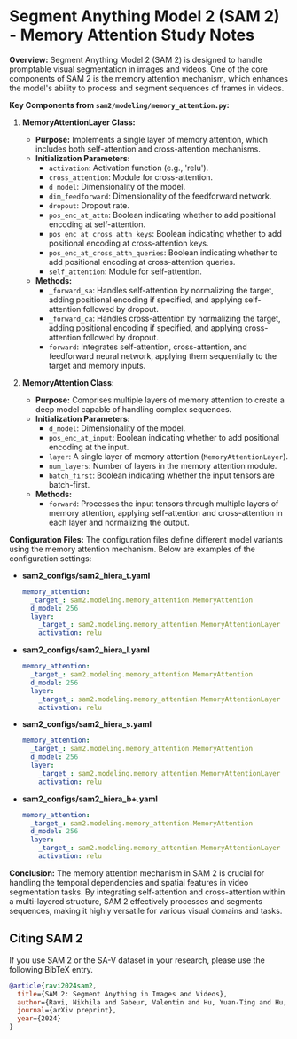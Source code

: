 # Segment Anything Model 2 (SAM 2) - Memory Attention Study Notes

**Overview:**
Segment Anything Model 2 (SAM 2) is designed to handle promptable visual segmentation in images and videos. One of the core components of SAM 2 is the memory attention mechanism, which enhances the model's ability to process and segment sequences of frames in videos.

**Key Components from `sam2/modeling/memory_attention.py`:**

1. **MemoryAttentionLayer Class:**
   - **Purpose:** Implements a single layer of memory attention, which includes both self-attention and cross-attention mechanisms.
   - **Initialization Parameters:**
     - `activation`: Activation function (e.g., 'relu').
     - `cross_attention`: Module for cross-attention.
     - `d_model`: Dimensionality of the model.
     - `dim_feedforward`: Dimensionality of the feedforward network.
     - `dropout`: Dropout rate.
     - `pos_enc_at_attn`: Boolean indicating whether to add positional encoding at self-attention.
     - `pos_enc_at_cross_attn_keys`: Boolean indicating whether to add positional encoding at cross-attention keys.
     - `pos_enc_at_cross_attn_queries`: Boolean indicating whether to add positional encoding at cross-attention queries.
     - `self_attention`: Module for self-attention.
   - **Methods:**
     - `_forward_sa`: Handles self-attention by normalizing the target, adding positional encoding if specified, and applying self-attention followed by dropout.
     - `_forward_ca`: Handles cross-attention by normalizing the target, adding positional encoding if specified, and applying cross-attention followed by dropout.
     - `forward`: Integrates self-attention, cross-attention, and feedforward neural network, applying them sequentially to the target and memory inputs.

2. **MemoryAttention Class:**
   - **Purpose:** Comprises multiple layers of memory attention to create a deep model capable of handling complex sequences.
   - **Initialization Parameters:**
     - `d_model`: Dimensionality of the model.
     - `pos_enc_at_input`: Boolean indicating whether to add positional encoding at the input.
     - `layer`: A single layer of memory attention (`MemoryAttentionLayer`).
     - `num_layers`: Number of layers in the memory attention module.
     - `batch_first`: Boolean indicating whether the input tensors are batch-first.
   - **Methods:**
     - `forward`: Processes the input tensors through multiple layers of memory attention, applying self-attention and cross-attention in each layer and normalizing the output.

**Configuration Files:**
The configuration files define different model variants using the memory attention mechanism. Below are examples of the configuration settings:

- **sam2_configs/sam2_hiera_t.yaml**
  ```yaml
  memory_attention:
    _target_: sam2.modeling.memory_attention.MemoryAttention
    d_model: 256
    layer:
      _target_: sam2.modeling.memory_attention.MemoryAttentionLayer
      activation: relu
  ```

- **sam2_configs/sam2_hiera_l.yaml**
  ```yaml
  memory_attention:
    _target_: sam2.modeling.memory_attention.MemoryAttention
    d_model: 256
    layer:
      _target_: sam2.modeling.memory_attention.MemoryAttentionLayer
      activation: relu
  ```

- **sam2_configs/sam2_hiera_s.yaml**
  ```yaml
  memory_attention:
    _target_: sam2.modeling.memory_attention.MemoryAttention
    d_model: 256
    layer:
      _target_: sam2.modeling.memory_attention.MemoryAttentionLayer
      activation: relu
  ```

- **sam2_configs/sam2_hiera_b+.yaml**
  ```yaml
  memory_attention:
    _target_: sam2.modeling.memory_attention.MemoryAttention
    d_model: 256
    layer:
      _target_: sam2.modeling.memory_attention.MemoryAttentionLayer
      activation: relu
  ```

**Conclusion:**
The memory attention mechanism in SAM 2 is crucial for handling the temporal dependencies and spatial features in video segmentation tasks. By integrating self-attention and cross-attention within a multi-layered structure, SAM 2 effectively processes and segments sequences, making it highly versatile for various visual domains and tasks.

## Citing SAM 2

If you use SAM 2 or the SA-V dataset in your research, please use the following BibTeX entry.

```bibtex
@article{ravi2024sam2,
  title={SAM 2: Segment Anything in Images and Videos},
  author={Ravi, Nikhila and Gabeur, Valentin and Hu, Yuan-Ting and Hu, Ronghang and Ryali, Chaitanya and Ma, Tengyu and Khedr, Haitham and R{\"a}dle, Roman and Rolland, Chloe and Gustafson, Laura and Mintun, Eric and Pan, Junting and Alwala, Kalyan Vasudev and Carion, Nicolas and Wu, Chao-Yuan and Girshick, Ross and Doll{\'a}r, Piotr and Feichtenhofer, Christoph},
  journal={arXiv preprint},
  year={2024}
}
```
